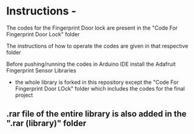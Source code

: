 # Instructions - 

The codes for the Fingerprint Door lock are present in the "Code For Fingerprint Door Lock" folder

The instructions of how to operate the codes are given in that respective folder

Before pushing/running the codes in Arduino IDE install the Adafruit Fingerprint Sensor Libraries

* the whole library is forked in this repository except the "Code For Fingerprint Door LOck" folder which includes the codes for the final project

## .rar file of the entire library is also added in the ".rar (library)" folder
